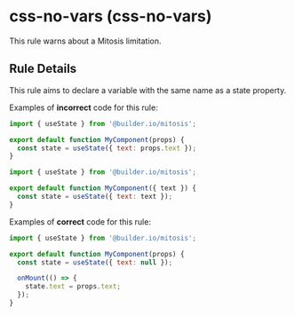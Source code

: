 # css-no-vars (css-no-vars)

This rule warns about a Mitosis limitation.

## Rule Details

This rule aims to declare a variable with the same name as a state property.

Examples of **incorrect** code for this rule:

```js
import { useState } from '@builder.io/mitosis';

export default function MyComponent(props) {
  const state = useState({ text: props.text });
}

import { useState } from '@builder.io/mitosis';

export default function MyComponent({ text }) {
  const state = useState({ text: text });
}
```

Examples of **correct** code for this rule:

```js
import { useState } from '@builder.io/mitosis';

export default function MyComponent(props) {
  const state = useState({ text: null });

  onMount(() => {
    state.text = props.text;
  });
}
```
